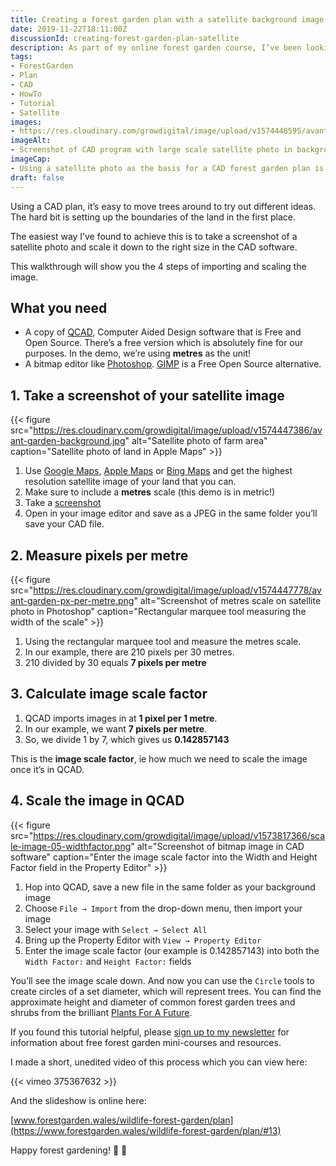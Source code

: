 ```yaml
---
title: Creating a forest garden plan with a satellite background image
date: 2019-11-22T18:11:00Z
discussionId: creating-forest-garden-plan-satellite
description: As part of my online forest garden course, I’ve been looking at how to use a screenshot of a satellite photo as the basis of a forest garden plan. If you’re comfortable with computers, the process is relatively straightforward.
tags: 
- ForestGarden
- Plan
- CAD
- HowTo
- Tutorial
- Satellite
images: 
- https://res.cloudinary.com/growdigital/image/upload/v1574448595/avant-garden-trees.jpg
imageAlt:
- Screenshot of CAD program with large scale satellite photo in background and circles for trees
imageCap:
- Using a satellite photo as the basis for a CAD forest garden plan is only 4 steps away
draft: false
---
```


Using a CAD plan, it’s easy to move trees around to try out different ideas. The hard bit is setting up the boundaries of the land in the first place.

The easiest way I’ve found to achieve this is to take a screenshot of a satellite photo and scale it down to the right size in the CAD software.

This walkthrough will show you the 4 steps of importing and scaling the image.

## What you need 

* A copy of [QCAD](https://qcad.org/en/download), Computer Aided Design software that is Free and Open Source. There’s a free version which is absolutely fine for our purposes. In the demo, we’re using **metres** as the unit!
* A bitmap editor like [Photoshop](https://en.wikipedia.org/wiki/Adobe_Photoshop). [GIMP](https://www.gimp.org) is a Free Open Source alternative.

## 1. Take a screenshot of your satellite image

{{< figure src="https://res.cloudinary.com/growdigital/image/upload/v1574447386/avant-garden-background.jpg" alt="Satellite photo of farm area" caption="Satellite photo of land in Apple Maps" >}}

1. Use [Google Maps](https://www.google.co.uk/maps), [Apple Maps](https://en.wikipedia.org/wiki/Apple_Maps) or [Bing Maps](https://www.bing.com/maps) and get the highest resolution satellite image of your land that you can. 
2. Make sure to include a **metres** scale (this demo is in metric!)
3. Take a [screenshot](https://www.wikihow.com/Take-a-Screenshot-in-Microsoft-Windows)
4. Open in your image editor and save as a JPEG in the same folder you’ll save your CAD file.

## 2. Measure pixels per metre

{{< figure src="https://res.cloudinary.com/growdigital/image/upload/v1574447778/avant-garden-px-per-metre.png" alt="Screenshot of metres scale on satellite photo in Photoshop" caption="Rectangular marquee tool measuring the width of the scale" >}}

1. Using the rectangular marquee tool and measure the metres scale.
2. In our example, there are 210 pixels per 30 metres.
3. 210 divided by 30 equals **7 pixels per metre**

## 3. Calculate image scale factor

1. QCAD imports images in at **1 pixel per 1 metre**.
2. In our example, we want **7 pixels per metre**.
3. So, we divide 1 by 7, which gives us **0.142857143**

This is the **image scale factor**, ie how much we need to scale the image once it’s in QCAD.

## 4. Scale the image in QCAD

{{< figure src="https://res.cloudinary.com/growdigital/image/upload/v1573817366/scale-image-05-widthfactor.png" alt="Screenshot of bitmap image in CAD software" caption="Enter the image scale factor into the Width and Height Factor field in the Property Editor" >}}

1. Hop into QCAD, save a new file in the same folder as your background image
2. Choose `File → Import` from the drop-down menu, then import your image
2. Select your image with `Select → Select All`
3. Bring up the Property Editor with `View → Property Editor`
4. Enter the image scale factor (our example is 0.142857143) into both the `Width Factor:` and `Height Factor:` fields

You’ll see the image scale down. And now you can use the `Circle` tools to create circles of a set diameter, which will represent trees. You can find the approximate height and diameter of common forest garden trees and shrubs from the brilliant [Plants For A Future](https://pfaf.org/user/Default.aspx).

If you found this tutorial helpful, please [sign up to my newsletter](https://www.forestgarden.wales/newsletter/) for information about free forest garden mini-courses and resources. 

I made a short, unedited video of this process which you can view here:

{{< vimeo 375367632 >}}

And the slideshow is online here:

[www.forestgarden.wales/wildlife-forest-garden/plan](https://www.forestgarden.wales/wildlife-forest-garden/plan/#13)

Happy forest gardening! 🌳 💚
